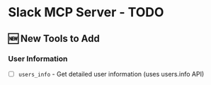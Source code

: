 # Slack MCP Server - TODO

## 🆕 New Tools to Add

### User Information  
- [ ] `users_info` - Get detailed user information (uses users.info API)
